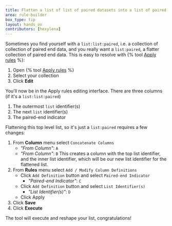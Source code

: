 ```yaml
---
title: Flatten a list of list of paired datasets into a list of paired datasets
area: rule-builder 
box_type: tip
layout: hands_on
contributors: [hexylena]
---
```


Sometimes you find yourself with a `list:list:paired`, i.e. a collection of collection of paired end data, and you really want a `list:paired`, a flatter collection of paired end data. This is easy to resolve with {% tool [Apply rules](__APPLY_RULES__) %}:

1. Open {% tool [Apply rules](__APPLY_RULES__) %} 
2. Select your collection
3. Click **Edit**

You'll now be in the Apply rules editing interface. There are three columns (if it's a `list:list:paired`)

1. The outermost `list` identifier(s)
2. The next `list` identifier(s)
3. The paired-end indicator

Flattening this top level list, so it's just a `list:paired` requires a few changes:

1. From **Column** menu select `Concatenate Columns`
   - *"From Column"*: `A`
   - *"From Column"*: `B`
   This creates a column with the top list identifier, and the inner list identifier, which will be our new list identifier for the flattened list. 
2. From **Rules** menu select `Add / Modify Column Definitions`
   - Click `Add Definition` button and select `Paired-end Indicator`
     - *"Paired-end Indicator"*: `C`
   - Click `Add Definition` button and select `List Identifier(s)`
     - *"List Identifier(s)"*: `D`
   - Click Apply
3. Click **Save**
4. Click **Execute**

The tool will execute and reshape your list, congratulations!
